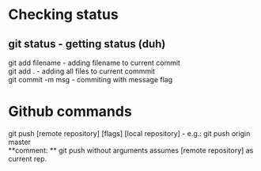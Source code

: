 # Checking status <br>
git status - getting status (duh) <br>
---
git add filename - adding filename to current commit <br>
git add . - adding all files to current commmit <br>
git commit -m msg - commiting with message flag <br>
# Github commands
git push [remote repository] [flags] [local repository] - e.g.: git push origin master <br>
**comment: ** git push without arguments assumes [remote repository] as current rep.

